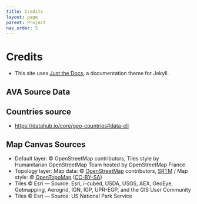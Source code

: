 ```yaml
---
title: Credits
layout: page
parent: Project
nav_order: 5
---
```


# Credits
- This site uses [Just the Docs](https://github.com/just-the-docs/just-the-docs), a documentation theme for Jekyll.

## AVA Source Data

## Countries source
- https://datahub.io/core/geo-countries#data-cli


## Map Canvas Sources
- Default layer: © OpenStreetMap contributors, Tiles style by Humanitarian OpenStreetMap Team hosted by OpenStreetMap France
- Topology layer: Map data: &copy; <a href="https://www.openstreetmap.org/copyright">OpenStreetMap</a> contributors, <a href="http://viewfinderpanoramas.org">SRTM</a> / Map style: &copy; <a href="https://opentopomap.org">OpenTopoMap</a> (<a href="https://creativecommons.org/licenses/by-sa/3.0/">CC-BY-SA</a>)
- Tiles &copy; Esri &mdash; Source: Esri, i-cubed, USDA, USGS, AEX, GeoEye, Getmapping, Aerogrid, IGN, IGP, UPR-EGP, and the GIS User Community
- Tiles &copy; Esri &mdash; Source: US National Park Service